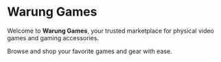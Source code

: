 # Warung Games

Welcome to **Warung Games**, your trusted marketplace for physical video games and gaming accessories.


Browse and shop your favorite games and gear with ease.
